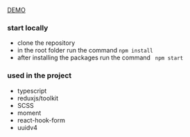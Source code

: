 [DEMO](https://oleksandrhrachov.github.io/online-calendar/)

### start locally
- clone the repository
- in the root folder run the command `npm install`
- after installing the packages run the command ` npm start`

### used in the project
- typescript
- reduxjs/toolkit
- SCSS
- moment
- react-hook-form
- uuidv4

